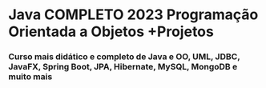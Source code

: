 # Java COMPLETO 2023 Programação Orientada a Objetos +Projetos
### Curso mais didático e completo de Java e OO, UML, JDBC, JavaFX, Spring Boot, JPA, Hibernate, MySQL, MongoDB e muito mais
